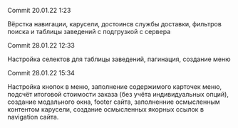 Commit 20.01.22 1:23

Вёрстка навигации, карусели, достоинсв службы доставки, фильтров поиска и таблицы заведений с подгрузкой с сервера

Commit 28.01.22 12:33

Настройка селектов для таблицы заведений, пагинация, создание меню

Commit 28.01.22 15:34

Настройка кнопок в меню, заполнение содержимого карточек меню, подсчёт итоговой стоимости заказа (без учёта индивидуальных опций), создание модального окна, footer сайта, заполненние осмысленным контентом карусели, создание осмысленных якорных ссылок в navigation сайта.
